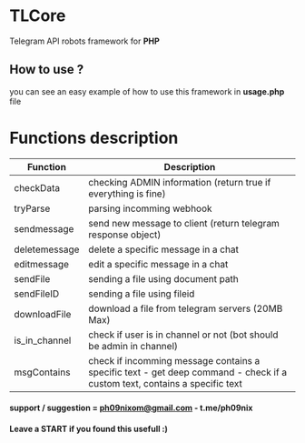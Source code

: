 # TLCore
Telegram API robots framework for **PHP**

## How to use ?
you can see an easy example of how to use this framework in **usage.php** file

# Functions description
Function | Description
------------ | -------------
checkData | checking ADMIN information (return true if everything is fine)
tryParse | parsing incomming webhook
sendmessage | send new message to client (return telegram response object)
deletemessage | delete a specific message in a chat
editmessage | edit a specific message in a chat
sendFile | sending a file using document path
sendFileID | sending a file using fileid
downloadFile | download a file from telegram servers (20MB Max)
is_in_channel | check if user is in channel or not (bot should be admin in channel)
msgContains | check if incomming message contains a specific text - get deep command - check if a custom text, contains a specific text

#### support / suggestion = ph09nixom@gmail.com - t.me/ph09nix
#### Leave a START if you found this usefull :)
